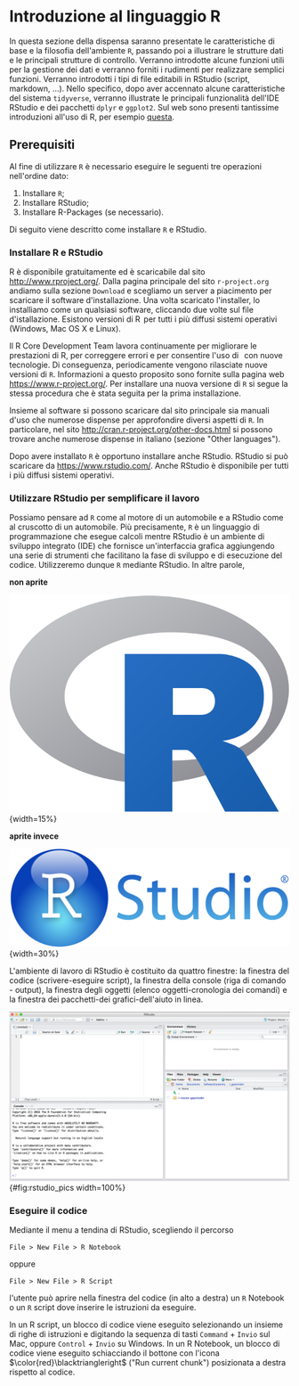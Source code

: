 # Introduzione al linguaggio R  



In questa sezione della dispensa saranno presentate le caratteristiche di base e la filosofia dell'ambiente `R`, passando poi a illustrare le strutture dati e le principali strutture di controllo. Verranno introdotte alcune funzioni utili per la gestione dei dati e verranno forniti i rudimenti per realizzare semplici funzioni. Verranno introdotti i tipi di file editabili in RStudio (script, markdown, ...). Nello specifico, dopo aver accennato alcune caratteristiche del sistema `tidyverse`, verranno illustrate le principali funzionalità dell'IDE RStudio e dei pacchetti `dplyr` e `ggplot2`. Sul web sono presenti tantissime introduzioni all'uso di R, per esempio [questa](https://bookdown.org/hneth/ds4psy/).


## Prerequisiti 

Al fine di utilizzare `R` è necessario eseguire le seguenti tre operazioni
nell'ordine dato:

1.  Installare `R`;
2.  Installare RStudio;
3.  Installare R-Packages (se necessario).

Di seguito viene descritto come installare `R` e RStudio.


### Installare R e RStudio

R è disponibile gratuitamente ed è scaricabile dal sito
<http://www.rproject.org/>. Dalla pagina principale del sito
`r-project.org` andiamo sulla sezione `Download` e scegliamo un server a
piacimento per scaricare il software d'installazione. Una volta
scaricato l'installer, lo installiamo come un qualsiasi software,
cliccando due volte sul file d'istallazione. Esistono versioni di R  per
tutti i più diffusi sistemi operativi (Windows, Mac OS X e Linux).

Il R Core Development Team lavora continuamente per migliorare le
prestazioni di R, per correggere errori e per consentire l'uso di   con
nuove tecnologie. Di conseguenza, periodicamente vengono rilasciate
nuove versioni di `R`. Informazioni a questo proposito sono fornite sulla
pagina web <https://www.r-project.org/>. Per installare una nuova
versione di `R` si segue la stessa procedura che è stata seguita per la
prima installazione. 

Insieme al software si possono scaricare dal sito principale sia manuali d'uso che numerose dispense per approfondire diversi aspetti di `R`. In particolare, nel sito  <http://cran.r-project.org/other-docs.html> si possono trovare anche  numerose dispense in italiano (sezione "Other languages").

Dopo avere installato `R` è opportuno installare anche RStudio. RStudio si
può scaricare da <https://www.rstudio.com/>. Anche RStudio è disponibile
per tutti i più diffusi sistemi operativi.


### Utilizzare RStudio per semplificare il lavoro

Possiamo pensare ad `R` come al motore di un automobile e a RStudio come
al cruscotto di un automobile. Più precisamente, `R` è un linguaggio di
programmazione che esegue calcoli mentre RStudio è un ambiente di
sviluppo integrato (IDE) che fornisce un'interfaccia grafica aggiungendo
una serie di strumenti che facilitano la fase di sviluppo e di
esecuzione del codice. Utilizzeremo dunque `R` mediante RStudio. In altre
parole, 

__non aprite__

![](images/Rlogo.png){width=15%} 

__aprite invece__

![](images/RStudio-Logo-Blue-Gradient.png){width=30%}

L'ambiente di lavoro di RStudio è costituito da quattro finestre: la finestra del codice (scrivere-eseguire script), la finestra della console (riga di comando -
output), la finestra degli oggetti (elenco oggetti-cronologia dei
comandi) e la finestra dei pacchetti-dei grafici-dell'aiuto in linea.

![La console di RStudio.](images/rstudio_pics.png){#fig:rstudio_pics width=100%}

### Eseguire il codice

Mediante il menu a tendina di RStudio, scegliendo il percorso

````
File > New File > R Notebook
````
oppure
````
File > New File > R Script
````
l'utente può aprire nella finestra del codice (in alto a destra) un `R` Notebook o un `R` script dove inserire le istruzioni da eseguire.

In un R script, un blocco di codice viene eseguito selezionando un
insieme di righe di istruzioni e digitando la sequenza di tasti
`Command` + `Invio` sul Mac, oppure `Control` + `Invio` su Windows. In
un R Notebook, un blocco di codice viene eseguito schiacciando il
bottone con l'icona $\color{red}\blacktriangleright$ ("Run current
chunk") posizionata a destra rispetto al codice.

